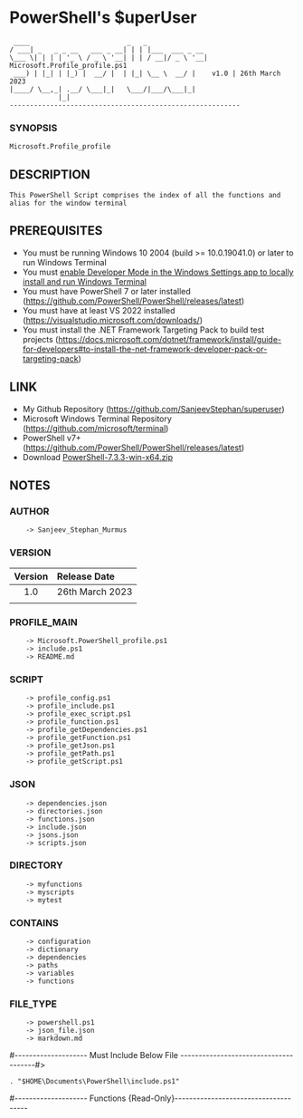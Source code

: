 # PowerShell's $uperUser
```
 ____                        _   _               
/ ___| _   _ _ __   ___ _ __| | | |___  ___ _ __ 
\___ \| | | | '_ \ / _ \ '__| | | / __|/ _ \ '__| Microsoft.Profile_profile.ps1
 ___) | |_| | |_) |  __/ |  | |_| \__ \  __/ |    v1.0 | 26th March 2023
|____/ \__,_| .__/ \___|_|   \___/|___/\___|_|   
            |_|                                  
---------------------------------------------------------
```

### SYNOPSIS
    Microsoft.Profile_profile

## DESCRIPTION
    This PowerShell Script comprises the index of all the functions and alias for the window terminal

## PREREQUISITES
* You must be running Windows 10 2004 (build >= 10.0.19041.0) or later to run Windows Terminal
* You must [enable Developer Mode in the Windows Settings app to locally install and run Windows Terminal](https://docs.microsoft.com/en-us/windows/uwp/get-started/enable-your-device-for-development)
* You must have PowerShell 7 or later installed (https://github.com/PowerShell/PowerShell/releases/latest)
* You must have at least VS 2022 installed (https://visualstudio.microsoft.com/downloads/)
* You must install the .NET Framework Targeting Pack to build test projects (https://docs.microsoft.com/dotnet/framework/install/guide-for-developers#to-install-the-net-framework-developer-pack-or-targeting-pack)
        
## LINK
* My Github Repository                  (https://github.com/SanjeevStephan/superuser)
* Microsoft Windows Terminal Repository (https://github.com/microsoft/terminal)
* PowerShell v7+                        (https://github.com/PowerShell/PowerShell/releases/latest)
* Download [PowerShell-7.3.3-win-x64.zip](https://github.com/PowerShell/PowerShell/releases/download/v7.3.3/PowerShell-7.3.3-win-x64.zip)

## NOTES

### AUTHOR
        -> Sanjeev_Stephan_Murmus

### VERSION 
| Version | Release Date |
|:---------:|:-----------|
| 1.0 | 26th March 2023 |
|     |                 |


### PROFILE_MAIN 
        -> Microsoft.PowerShell_profile.ps1
        -> include.ps1
        -> README.md

### SCRIPT
        -> profile_config.ps1
        -> profile_include.ps1
        -> profile_exec_script.ps1
        -> profile_function.ps1
        -> profile_getDependencies.ps1
        -> profile_getFunction.ps1
        -> profile_getJson.ps1
        -> profile_getPath.ps1
        -> profile_getScript.ps1

### JSON
        -> dependencies.json
        -> directories.json
        -> functions.json
        -> include.json
        -> jsons.json
        -> scripts.json
        
### DIRECTORY
        -> myfunctions
        -> myscripts
        -> mytest       

### CONTAINS
        -> configuration
        -> dictionary
        -> dependencies        
        -> paths
        -> variables
        -> functions

### FILE_TYPE
        -> powershell.ps1
        -> json_file.json
        -> markdown.md




#-------------------- Must Include Below File --------------------------------------#>
```
. "$HOME\Documents\PowerShell\include.ps1"
```
#-------------------- Functions {Read-Only}-------------------------------------

